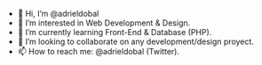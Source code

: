 - 👋 Hi, I’m @adrieldobal
- 👀 I’m interested in Web Development & Design.
- 🌱 I’m currently learning Front-End & Database (PHP).
- 💞️ I’m looking to collaborate on any development/design proyect.
- 📫 How to reach me: @adrieldobal (Twitter).

<!---
adrieldobal/adrieldobal is a ✨ special ✨ repository because its `README.md` (this file) appears on your GitHub profile.
You can click the Preview link to take a look at your changes.
--->
